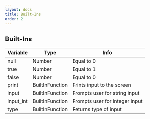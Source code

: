 ```yaml
---
layout: docs
title: Built-Ins
order: 2
---
```


## Built-Ins

| Variable  | Type            | Info                           |
|-----------|-----------------|--------------------------------|
| null      | Number          | Equal to 0                     |
| true      | Number          | Equal to 1                     |
| false     | Number          | Equal to 0                     |
| print     | BuiltInFunction | Prints input to the screen     |
| input     | BuiltInFunction | Prompts user for string input  |
| input_int | BuiltInFunction | Prompts user for integer input |
| type      | BuiltInFunction | Returns type of input          |